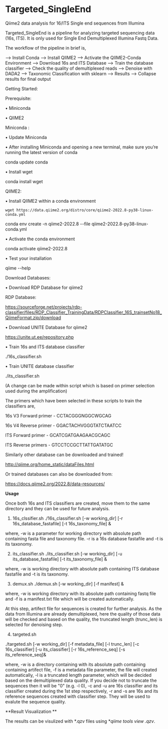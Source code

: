 # Targeted_SingleEnd

Qiime2 data analysis for 16/ITS Single end sequences from Illumina 

Targeted_SingleEnd is a pipeline for analyzing targeted sequencing data (16s, ITS). It is only used for Single End Demultiplexed Illumina Fastq Data. 

The workflow of the pipeline in brief is,

--> Install Conda --> Install QIIME2 --> Activate the QIIME2-Conda Environment --> Download 16s and ITS Database --> Train the database classifier --> Check the quality of demultiplexed reads --> Denoise with DADA2 --> Taxonomic Classification with sklearn --> Results --> Collapse results for final output

Getting Started:

Prerequisite:

•	Miniconda

•	QIIME2

Miniconda :

•	Update Miniconda

•	After installing Miniconda and opening a new terminal, make sure you’re running the latest version of conda

conda update conda

•	Install wget

conda install wget

QIIME2:

•	Install QIIME2 within a conda environment

 	wget https://data.qiime2.org/distro/core/qiime2-2022.8-py38-linux-conda.yml
  
  conda env create -n qiime2-2022.8 --file qiime2-2022.8-py38-linux-conda.yml
  
•	Activate the conda environment

conda activate qiime2-2022.8

•	Test your installation

qiime --help

Download Databases:

•	Download RDP Database for qiime2

RDP Database:

https://sourceforge.net/projects/rdp-classifier/files/RDP_Classifier_TrainingData/RDPClassifier_16S_trainsetNo18_QiimeFormat.zip/download

•	Download UNITE Database for qiime2

https://unite.ut.ee/repository.php

•	Train 16s and ITS database classifier

./16s_classifier.sh 

•	Train UNITE database classifier

./its_classifier.sh

(A change can be made within script which is based on primer selection used during the amplification)

The primers which have been selected in these scripts to train the classifiers are,

16s V3 Forward primer - CCTACGGGNGGCWGCAG

16s V4 Reverse primer - GGACTACHVGGGTATCTAATCC

ITS Forward primer - GCATCGATGAAGAACGCAGC

ITS Reverse primers - GTCCTCCGCTTATTGATATGC

Similarly other database can be downloaded and trained!

http://qiime.org/home_static/dataFiles.html

Or trained databases can also be downloaded from:

https://docs.qiime2.org/2022.8/data-resources/

**Usage**

Once both 16s and ITS classifiers are created, move them to the same directory and they can be used for future analysis.

1) 16s_clssifier.sh
 ./16s_classifier.sh [-w working_dir] [-r 16s_database_fastafile] [-t 16s_taxonomy_file] &
 
 where, -w is a parameter for working directory with absolute path containing fasta file and taxonomy file.
-r is a 16s database fastafile and -t is its taxonomy.

2) its_classifier.sh
./its_classifier.sh [-w working_dir] [-u its_database_fastafile] [-t its_taxonomy_file] &

where, -w is working directory with absolute path containing ITS database fastafile and -t is its taxonomy.

3) demux.sh
./demux.sh [-w working_dir] [-f manifest] &

where, -w is working directory with its absolute path containing fastq file and -f is a manifest.txt file which will be created automatically.

At this step, artifect file for sequences is created for further analysis. As the data from Illumina are already demultiplexed, here the quality of those data will be checked and based on the quality, the truncated length (trunc_len) is selected for denoising step.

 
4) targeted.sh

./targeted.sh [-w working_dir] [-f metadata_file] [-l trunc_len] [-c 16s_classifier] [-u its_classifier] [-r 16s_reference_seq] [-s its_reference_seq]&

where, -w is a directory containing with its absolute path containing containing artifect file,  -f is a metadata file parameter, the file will created automatically, -l is a truncated length parameter, which will be decided based on the demultiplexed data quality. If you decide not to truncate the sequences then it will be "0" (e.g. -l 0), -c and -u are 16s classifier and its classifier created during the 1st step respectively, -r and -s are 16s and its reference sequences created with classifier step. They will be used to evalute the sequence quality.

**Result Visualization **

The results can be visulized with *.qzv files using **qiime tools view *.qzv**.










